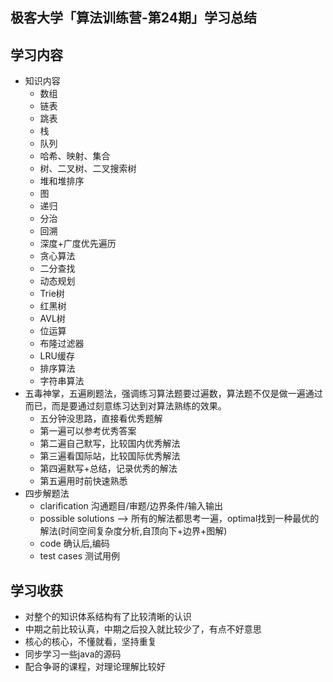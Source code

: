 极客大学「算法训练营-第24期」学习总结
---
## 学习内容
- 知识内容
  * 数组
  * 链表
  * 跳表
  * 栈
  * 队列
  * 哈希、映射、集合
  * 树、二叉树、二叉搜索树
  * 堆和堆排序
  * 图
  * 递归
  * 分治
  * 回溯
  * 深度+广度优先遍历
  * 贪心算法
  * 二分查找
  * 动态规划
  * Trie树
  * 红黑树
  * AVL树
  * 位运算
  * 布隆过滤器
  * LRU缓存
  * 排序算法
  * 字符串算法
- 五毒神掌，五遍刷题法，强调练习算法题要过遍数，算法题不仅是做一遍通过而已，而是要通过刻意练习达到对算法熟练的效果。
  * 五分钟没思路，直接看优秀题解
  * 第一遍可以参考优秀答案
  * 第二遍自己默写，比较国内优秀解法
  * 第三遍看国际站，比较国际优秀解法
  * 第四遍默写+总结，记录优秀的解法
  * 第五遍用时前快速熟悉
- 四步解题法
  * clarification 沟通题目/审题/边界条件/输入输出
  * possible solutions --> 所有的解法都思考一遍，optimal找到一种最优的解法(时间空间复杂度分析,自顶向下+边界+图解)
  * code 确认后,编码
  * test cases 测试用例

## 学习收获

- 对整个的知识体系结构有了比较清晰的认识
- 中期之前比较认真，中期之后投入就比较少了，有点不好意思
- 核心的核心，不懂就看，坚持重复
- 同步学习一些java的源码
- 配合争哥的课程，对理论理解比较好
  



